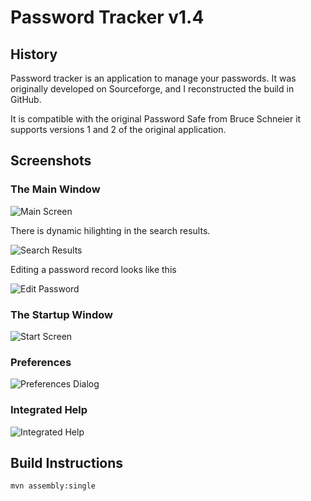 # Password Tracker v1.4
## History
Password tracker is an application to manage your passwords. It was originally developed on Sourceforge, and I reconstructed the build in GitHub.

It is compatible with the original Password Safe from Bruce Schneier it supports versions 1 and 2 of the original application.

## Screenshots
### The Main Window

![Main Screen](https://dl.dropbox.com/u/48099178/Patra%20Screenshots/patra-mainscreen.jpg)

There is dynamic hilighting in the search results.

![Search Results](https://dl.dropbox.com/u/48099178/Patra%20Screenshots/patra-hilight.jpg)

Editing a password record looks like this

![Edit Password](https://dl.dropbox.com/u/48099178/Patra%20Screenshots/patra-entry.jpg)

### The Startup Window

![Start Screen](https://dl.dropbox.com/u/48099178/Patra%20Screenshots/patra-startup.jpg)

### Preferences

![Preferences Dialog](https://dl.dropbox.com/u/48099178/Patra%20Screenshots/patra-preferences.jpg)

### Integrated Help

![Integrated Help](https://dl.dropbox.com/u/48099178/Patra%20Screenshots/patra-help.jpg)

## Build Instructions

```
mvn assembly:single
```



